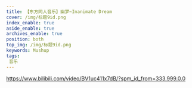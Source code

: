 ```yaml
---
title: 【东方同人音乐】幽梦~Inanimate Dream
cover: /img/标题9id.png
index_enable: true
aside_enable: true
archives_enable: true
position: both
top_img: /img/标题9id.png
keywords: Mushup
tags:
 音乐
---
```

https://www.bilibili.com/video/BV1uc411x7dB/?spm_id_from=333.999.0.0